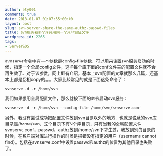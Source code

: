 ```yaml
---
author: ety001
comments: true
date: 2013-01-07 01:07:55+00:00
layout: post
slug: svn-server-share-the-same-authz-passwd-files
title: svn服务器多个库共用同一个用户验证文件
wordpress_id: 2265
tags:
- Server&OS
---
```


svnserve命令中有一个参数是config-file参数，可以用来设置svn服务启动的时候，指定一个全局config文件，这样每个库下面的conf文件夹的配置文件就不会再生效了。对于该参数，网上鲜有介绍，基本上svn配置的文章就那么几篇，还基本上都是互相copy的。。。大家比较常见的就是下面这条命令了：

    svnserve -d -r /home/svn

我们如果想用全局配置文件，那么就按下面的命令启动svn服务：

    svnserve -d -r /home/svn --config-file /home/svn/svnserve.conf

另外，我没有尝试成功把配置文件放到svn目录以外的地方，也就是说我的svn库目录是/home/svn，这个目录下有N个库目录，只有当我的全局配置文件svnserve.conf，passwd，authz放到/home/svn下才生效，我放到别的目录的时候，在客户端对库进行操作的时候是报错没有指定的用户（username cannot find）。包括在svnserve.conf中设置passwd和authz的位置为其他目录也失败了。

